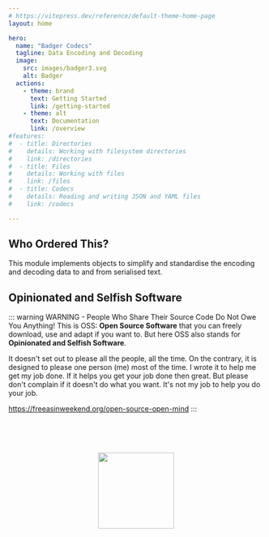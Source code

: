 ```yaml
---
# https://vitepress.dev/reference/default-theme-home-page
layout: home

hero:
  name: "Badger Codecs"
  tagline: Data Encoding and Decoding
  image:
    src: images/badger3.svg
    alt: Badger
  actions:
    - theme: brand
      text: Getting Started
      link: /getting-started
    - theme: alt
      text: Documentation
      link: /overview
#features:
#  - title: Directories
#    details: Working with filesystem directories
#    link: /directories
#  - title: Files
#    details: Working with files
#    link: /files
#  - title: Codecs
#    details: Reading and writing JSON and YAML files
#    link: /codecs

---
```

## Who Ordered This?

This module implements objects to simplify and standardise the encoding and
decoding data to and from serialised text.

## Opinionated and Selfish Software

::: warning WARNING - People Who Share Their Source Code Do Not Owe You Anything!
This is OSS: **Open Source Software** that you can freely download, use and adapt
if you want to. But here OSS also stands for **Opinionated and Selfish Software**.

It doesn't set out to please all the people, all the time. On the contrary,
it is designed to please one person (me) most of the time. I wrote it to help
me get my job done.  If it helps you get your job done then great.  But please
don't complain if it doesn't do what you want.  It's not my job to help you
do your job.

https://freeasinweekend.org/open-source-open-mind
:::

<center>
<img src="/images/oss.svg" width="150" height="150" style="margin-top: 4rem">
</center>
